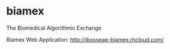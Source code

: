 biamex
======

The Biomedical Algorithmic Exchange 

Biamex Web Application: http://jbosseap-biamex.rhcloud.com/
